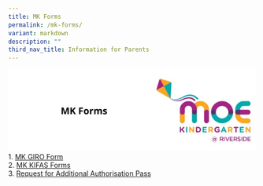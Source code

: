 ```yaml
---
title: MK Forms
permalink: /mk-forms/
variant: markdown
description: ""
third_nav_title: Information for Parents
---
```

![](/images/header-mkforms.jpg)
<br>1. <a target="blank" href="/files/mk_giro_form.pdf">MK GIRO Form</a>
<br>2. <a target="blank" href="https://www.ecda.gov.sg/parents/subsidies-financial-assistance#KIFAS">MK KIFAS Forms</a>
<br>3. <a target="blank" href="https://go.gov.sg/mkrsadditionalpass">Request for Additional Authorisation Pass</a>